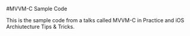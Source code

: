 #MVVM-C Sample Code

This is the sample code from a talks called MVVM-C in Practice and iOS Archiutecture Tips & Tricks.

